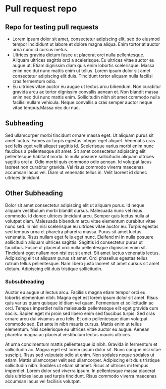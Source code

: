 # Pull request repo
## Repo for testing pull requests

* Lorem ipsum dolor sit amet, consectetur adipiscing elit, sed do eiusmod tempor incididunt ut labore et dolore magna aliqua. Enim tortor at auctor urna nunc id cursus metus. 
* Ultrices gravida dictum fusce ut placerat orci nulla pellentesque. Aliquam ultrices sagittis orci a scelerisque. Eu ultrices vitae auctor eu augue ut. Etiam dignissim diam quis enim lobortis scelerisque. Massa enim nec dui nunc mattis enim ut tellus. Lorem ipsum dolor sit amet consectetur adipiscing elit duis. Tincidunt tortor aliquam nulla facilisi cras fermentum odio. 
* Eu ultrices vitae auctor eu augue ut lectus arcu bibendum. Non curabitur gravida arcu ac tortor dignissim convallis aenean et. Non blandit massa enim nec dui nunc mattis enim. Sollicitudin nibh sit amet commodo nulla facilisi nullam vehicula. Neque convallis a cras semper auctor neque vitae tempus.Massa nec dui nuc.

## Subheading 
Sed ullamcorper morbi tincidunt ornare massa eget. Ut aliquam purus sit amet luctus. Fames ac turpis egestas integer eget aliquet. Venenatis cras sed felis eget velit aliquet sagittis id. Scelerisque varius morbi enim nunc faucibus a pellentesque sit amet. Sit amet consectetur adipiscing elit pellentesque habitant morbi. In nulla posuere sollicitudin aliquam ultrices sagittis orci a. Odio morbi quis commodo odio aenean. Id volutpat lacus laoreet non curabitur gravida. Vel risus commodo viverra maecenas accumsan lacus vel. Diam ut venenatis tellus in. Velit laoreet id donec ultrices tincidunt.

## Other Subheading  
Dolor sit amet consectetur adipiscing elit ut aliquam purus. Id neque aliquam vestibulum morbi blandit cursus. Malesuada nunc vel risus commodo. Id donec ultrices tincidunt arcu. Semper quis lectus nulla at volutpat diam. Malesuada bibendum arcu vitae elementum curabitur vitae nunc sed. In nisl nisi scelerisque eu ultrices vitae auctor eu. Turpis egestas sed tempus urna et pharetra pharetra massa. Purus sit amet luctus venenatis. Risus nullam eget felis eget nunc. Eleifend mi in nulla posuere sollicitudin aliquam ultrices sagittis. Sagittis id consectetur purus ut faucibus. Fusce ut placerat orci nulla pellentesque dignissim enim sit. Tincidunt eget nullam non nisi est sit amet. Sit amet luctus venenatis lectus. Adipiscing elit ut aliquam purus sit amet. Orci phasellus egestas tellus rutrum tellus pellentesque. Nam libero justo laoreet sit amet cursus sit amet dictum. Adipiscing elit duis tristique sollicitudin.

### Subsubheading  
Auctor eu augue ut lectus arcu. Facilisis magna etiam tempor orci eu lobortis elementum nibh. Magna eget est lorem ipsum dolor sit amet. Risus quis varius quam quisque id diam vel quam. Fermentum et sollicitudin ac orci. Tempus imperdiet nulla malesuada pellentesque elit eget gravida cum sociis. Sapien eget mi proin sed libero enim sed faucibus turpis. Sed cras ornare arcu dui vivamus arcu felis. Et odio pellentesque diam volutpat commodo sed. Est ante in nibh mauris cursus. Mattis enim ut tellus elementum. Nisi scelerisque eu ultrices vitae auctor eu augue. Aenean pharetra magna ac placerat vestibulum lectus mauris ultrices.

At urna condimentum mattis pellentesque id nibh. Gravida in fermentum et sollicitudin ac. Magna eget est lorem ipsum dolor sit. Nunc congue nisi vitae suscipit. Risus sed vulputate odio ut enim. Non sodales neque sodales ut etiam. Mattis ullamcorper velit sed ullamcorper. Adipiscing elit duis tristique sollicitudin nibh. Sodales ut etiam sit amet. Risus at ultrices mi tempus imperdiet. Lorem dolor sed viverra ipsum. In pellentesque massa placerat duis ultricies lacus sed turpis tincidunt. Risus commodo viverra maecenas accumsan lacus vel facilisis volutpat.
